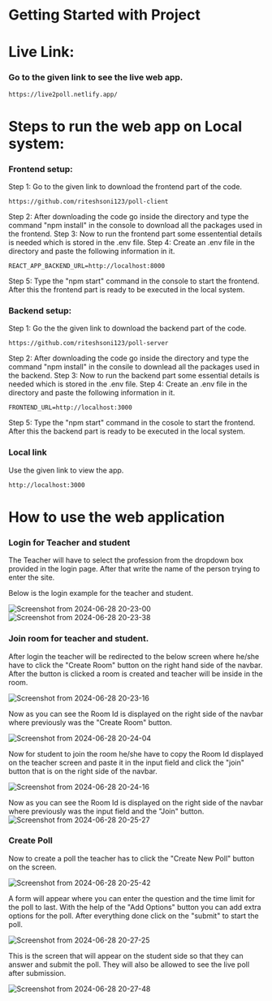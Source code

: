 # Getting Started with Project

# Live Link:

### Go to the given link to see the live web app.

    https://live2poll.netlify.app/

# Steps to run the web app on Local system:

### Frontend setup:

Step 1: Go to the given link to download the frontend part of the code.

    https://github.com/riteshsoni123/poll-client

Step 2: After downloading the code go inside the directory and type the command "npm install" in the console to download all the packages used in the frontend.
Step 3: Now to run the frontend part some essentential details is needed which is stored in the .env file.
Step 4: Create an .env file in the directory and paste the following information in it.

    REACT_APP_BACKEND_URL=http://localhost:8000

Step 5: Type the "npm start" command in the console to start the frontend.
After this the frontend part is ready to be executed in the local system.

### Backend setup:

Step 1: Go the the given link to download the backend part of the code.

    https://github.com/riteshsoni123/poll-server

Step 2: After downloading the code go inside the directory and type the command "npm install" in the consile to downlead all the packages used in the backend.
Step 3: Now to run the backend part some essential details is needed which is stored in the .env file.
Step 4: Create an .env file in the directory and paste the following information in it.

    FRONTEND_URL=http://localhost:3000

Step 5: Type the "npm start" command in the cosole to start the frontend.
After this the backend part is ready to be executed in the local system.

### Local link

Use the given link to view the app.

    http://localhost:3000

# How to use the web application

### Login for Teacher and student

The Teacher will have to select the profession from the dropdown box provided in the login page.
After that write the name of the person trying to enter the site.

Below is the login example for the teacher and student.

![Screenshot from 2024-06-28 20-23-00](https://github.com/riteshsoni123/poll-client/assets/26280032/8bc6f858-ecc6-4bd1-b78d-fdb96bb99b89)
![Screenshot from 2024-06-28 20-23-38](https://github.com/riteshsoni123/poll-client/assets/26280032/c929ed05-e22f-4dec-8659-925ccfbbb985)

### Join room for teacher and student.

After login the teacher will be redirected to the below screen where he/she have to click the "Create Room" button on the right hand side of the navbar.
After the button is clicked a room is created and teacher will be inside in the room.

![Screenshot from 2024-06-28 20-23-16](https://github.com/riteshsoni123/poll-client/assets/26280032/9c68cd49-bd67-4c1f-b64a-79be96eded65)

Now as you can see the Room Id is displayed on the right side of the navbar where previously was the "Create Room" button.

![Screenshot from 2024-06-28 20-24-04](https://github.com/riteshsoni123/poll-client/assets/26280032/cb9bdf28-1c53-4054-a949-bdab302c1bac)

Now for student to join the room he/she have to copy the Room Id displayed on the teacher screen and paste it in the input field and click the "join" button that is on the right side of the navbar.

![Screenshot from 2024-06-28 20-24-16](https://github.com/riteshsoni123/poll-client/assets/26280032/71968179-73ff-4d26-90b5-1bcb83e80b8b)

Now as you can see the Room Id is displayed on the right side of the navbar where previously was the input field and the "Join" button. 
![Screenshot from 2024-06-28 20-25-27](https://github.com/riteshsoni123/poll-client/assets/26280032/f3545187-6cec-4bce-8a13-5e3f82e327c3)

### Create Poll

Now to create a poll the teacher has to click the "Create New Poll" button on the screen.

![Screenshot from 2024-06-28 20-25-42](https://github.com/riteshsoni123/poll-client/assets/26280032/9df665de-24d6-4d0a-918c-edb8106614e3)

A form will appear where you can enter the question and the time limit for the poll to last.
With the help of the "Add Options" button you can add extra options for the poll.
After everything done click on the "submit" to start the poll.

![Screenshot from 2024-06-28 20-27-25](https://github.com/riteshsoni123/poll-client/assets/26280032/d909c88b-f46b-4baf-8307-d3b1b12796d5)

This is the screen that will appear on the student side so that they can answer and submit the poll.
They will also be allowed to see the live poll after submission.

![Screenshot from 2024-06-28 20-27-48](https://github.com/riteshsoni123/poll-client/assets/26280032/82cc37ba-db4f-44b2-83e9-fc98e7974492)







